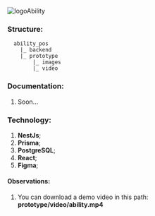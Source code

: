 ![logoAbility](https://user-images.githubusercontent.com/26586585/221302919-d8c8c9f3-0fd7-400f-9234-b7bae133fcca.png)

### Structure:

```
  ability_pos
    |_ backend
    |_ prototype
        |_ images
        |_ video

```

### Documentation:

1. Soon...

### Technology:

1. **NestJs**;
2. **Prisma**;
3. **PostgreSQL**;
4. **React**;
5. **Figma**;

#### Observations:

1. You can download a demo video in this path: **prototype/video/ability.mp4**
